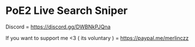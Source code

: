 # PoE2 Live Search Sniper

Discord = https://discord.gg/DWBNkPJQna

If you want to support me <3 ( its voluntary ) = https://paypal.me/merlinczz
